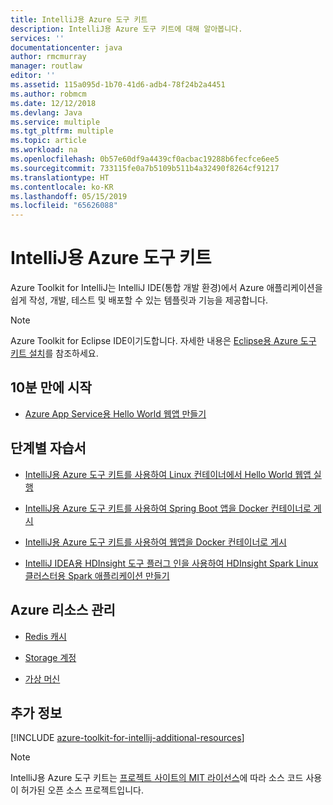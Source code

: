 ```yaml
---
title: IntelliJ용 Azure 도구 키트
description: IntelliJ용 Azure 도구 키트에 대해 알아봅니다.
services: ''
documentationcenter: java
author: rmcmurray
manager: routlaw
editor: ''
ms.assetid: 115a095d-1b70-41d6-adb4-78f24b2a4451
ms.author: robmcm
ms.date: 12/12/2018
ms.devlang: Java
ms.service: multiple
ms.tgt_pltfrm: multiple
ms.topic: article
ms.workload: na
ms.openlocfilehash: 0b57e60df9a4439cf0acbac19288b6fecfce6ee5
ms.sourcegitcommit: 733115fe0a7b5109b511b4a32490f8264cf91217
ms.translationtype: HT
ms.contentlocale: ko-KR
ms.lasthandoff: 05/15/2019
ms.locfileid: "65626088"
---
```

# <a name="azure-toolkit-for-intellij"></a>IntelliJ용 Azure 도구 키트

Azure Toolkit for IntelliJ는 IntelliJ IDE(통합 개발 환경)에서 Azure 애플리케이션을 쉽게 작성, 개발, 테스트 및 배포할 수 있는 템플릿과 기능을 제공합니다.

> [!NOTE]
> 
> Azure Toolkit for Eclipse IDE이기도합니다. 자세한 내용은 [Eclipse용 Azure 도구 키트 설치](../eclipse/azure-toolkit-for-eclipse.md)를 참조하세요.
> 

## <a name="get-started-in-10-minutes"></a>10분 만에 시작

* [Azure App Service용 Hello World 웹앱 만들기](azure-toolkit-for-intellij-create-hello-world-web-app.md)

## <a name="step-by-step-tutorials"></a>단계별 자습서

* [IntelliJ용 Azure 도구 키트를 사용하여 Linux 컨테이너에서 Hello World 웹앱 실행](azure-toolkit-for-intellij-hello-world-web-app-linux.md)

* [IntelliJ용 Azure 도구 키트를 사용하여 Spring Boot 앱을 Docker 컨테이너로 게시](azure-toolkit-for-intellij-publish-spring-boot-docker-app.md)

* [IntelliJ용 Azure 도구 키트를 사용하여 웹앱을 Docker 컨테이너로 게시](azure-toolkit-for-intellij-publish-as-docker-container.md)

* [IntelliJ IDEA용 HDInsight 도구 플러그 인을 사용하여 HDInsight Spark Linux 클러스터용 Spark 애플리케이션 만들기](/azure/hdinsight/hdinsight-apache-spark-intellij-tool-plugin)

## <a name="managing-azure-resources"></a>Azure 리소스 관리

* [Redis 캐시](azure-toolkit-for-intellij-managing-redis-caches-using-azure-explorer.md)

* [Storage 계정](azure-toolkit-for-intellij-managing-virtual-machines-using-azure-explorer.md)

* [가상 머신](azure-toolkit-for-intellij-managing-storage-accounts-using-azure-explorer.md)

## <a name="whats-more"></a>추가 정보

[!INCLUDE [azure-toolkit-for-intellij-additional-resources](../includes/azure-toolkit-for-intellij-additional-resources.md)]
> [!NOTE]
> 
> IntelliJ용 Azure 도구 키트는 [프로젝트 사이트의 MIT 라이선스](https://github.com/microsoft/azure-tools-for-java)에 따라 소스 코드 사용이 허가된 오픈 소스 프로젝트입니다.
> 
